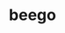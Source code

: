 ---
codehost: https://github.com/https://github.com/astaxie/beego
logohandle: beegome
sort: beego
title: beego
website: https://beego.me/
---